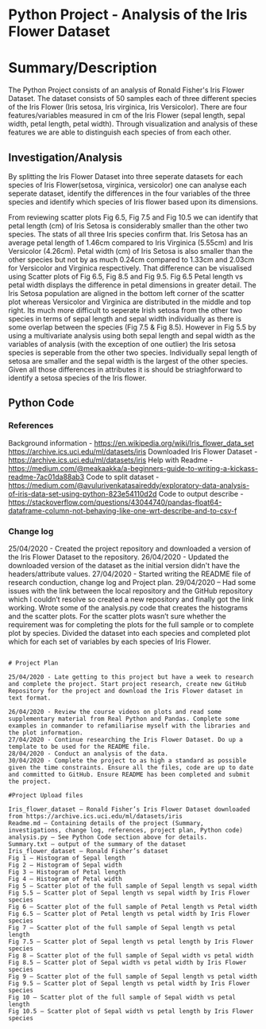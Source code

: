 # Python Project - Analysis of the Iris Flower Dataset


# Summary/Description
The Python Project consists of an analysis of Ronald Fisher's Iris Flower Dataset. The dataset consists of 50 samples each of three different species of the Iris Flower (Iris setosa, Iris virginica, Iris Versicolor). There are four features/variables measured in cm of the Iris Flower (sepal length, sepal width, petal length, petal width). Through visualization and analysis of these features we are able to distinguish each species of from each other.

## Investigation/Analysis

By splitting the Iris Flower Dataset into three seperate datasets for each species of Iris Flower(setosa, virginica, versicolor) one can analyse each seperate dataset, identify the differences in the four variables of the three species and identify which species of Iris flower based upon its dimensions.

From reviewing scatter plots Fig 6.5, Fig 7.5 and Fig 10.5 we can identify that petal length (cm) of Iris Setosa is considerably smaller than the other two species. The stats of all three Iris species confirm that. Iris Setosa has an average petal length of 1.46cm compared to Iris Virginica (5.55cm) and Iris Versicolor (4.26cm).
Petal width (cm) of Iris Setosa is also smaller than the other species but not by as much 0.24cm compared to 1.33cm and 2.03cm for Versicolor and Virginica respectively. That difference can be visualised using Scatter plots of Fig 6.5, Fig 8.5 and Fig 9.5. Fig 6.5 Petal length vs petal width displays the difference in petal dimensions 
in greater detail. The Iris Setosa population are aligned in the bottom left corner of the scatter plot whereas Versicolor and Virginica are distributed in the middle and top right. Its much more difficult to seperate Irish setosa from the other two species in terms of sepal length and sepal width individually as there is some overlap
between the species (Fig 7.5 & Fig 8.5). However in Fig 5.5 by using a multivariate analysis using both sepal length and sepal width as the variables of analysis (with the exception of one outlier) the Iris setosa species is seperable from the other two species. Individually sepal length of setosa are smaller and the
sepal width is the largest of the other species. Given all those differences in attributes it is should be striaghforward to identify a setosa species of the Iris flower.



## Python Code




### References

Background information - https://en.wikipedia.org/wiki/Iris_flower_data_set https://archive.ics.uci.edu/ml/datasets/iris
Downloaded Iris Flower Dataset - https://archive.ics.uci.edu/ml/datasets/iris
Help with Readme - https://medium.com/@meakaakka/a-beginners-guide-to-writing-a-kickass-readme-7ac01da88ab3
Code to split dataset - https://medium.com/@avulurivenkatasaireddy/exploratory-data-analysis-of-iris-data-set-using-python-823e54110d2d
Code to output describe - https://stackoverflow.com/questions/43044740/pandas-float64-dataframe-column-not-behaving-like-one-wrt-describe-and-to-csv-f


### Change log

25/04/2020 - Created the project repository and downloaded a version of the Iris Flower Dataset to the repository. 
26/04/2020 - Updated the downloaded version of the dataset as the initial version didn't have the headers/attribute values. 
27/04/2020 - Started writing the README file of research conduction, change log and Project plan.
29/04/2020 – Had some issues with the link between the local repository and the GitHub repository which I couldn’t resolve so created a new repository and finally got the link working. Wrote some of the analysis.py code that creates the histograms and the scatter plots. For the scatter plots wasn’t sure whether the requirement was for completing the plots for the full sample or to complete plot by species. Divided the dataset into each species and completed plot which for each set of variables by each species of Iris Flower.
```

# Project Plan

25/04/2020 - Late getting to this project but have a week to research and complete the project. Start project research, create new GitHub Repository for the project and download the Iris Flower dataset in text format. 

26/04/2020 - Review the course videos on plots and read some supplementary material from Real Python and Pandas. Complete some examples in commander to refamiliarise myself with the libraries and the plot information. 
27/04/2020 - Continue researching the Iris Flower Dataset. Do up a template to be used for the README file. 
28/04/2020 - Conduct an analysis of the data. 
30/04/2020 - Complete the project to as high a standard as possible given the time constraints. Ensure all the files, code are up to date and committed to GitHub. Ensure README has been completed and submit the project.

#Project Upload files

Iris_flower_dataset – Ronald Fisher’s Iris Flower Dataset downloaded from https://archive.ics.uci.edu/ml/datasets/iris
Readme.md – Containing details of the project (Summary, investigations, change log, references, project plan, Python code)
analysis.py – See Python Code section above for details.
Summary.txt – output of the summary of the dataset
Iris_flower_dataset – Ronald Fisher’s dataset 
Fig 1 – Histogram of Sepal length
Fig 2 – Histogram of Sepal width
Fig 3 – Histogram of Petal length
Fig 4 – Histogram of Petal width
Fig 5 – Scatter plot of the full sample of Sepal length vs sepal width
Fig 5.5 – Scatter plot of Sepal length vs sepal width by Iris Flower species
Fig 6 – Scatter plot of the full sample of Petal length vs Petal width
Fig 6.5 – Scatter plot of Petal length vs petal width by Iris Flower species
Fig 7 – Scatter plot of the full sample of Sepal length vs petal length
Fig 7.5 – Scatter plot of Sepal length vs petal length by Iris Flower species
Fig 8 – Scatter plot of the full sample of Sepal width vs petal width
Fig 8.5 – Scatter plot of Sepal width vs petal width by Iris Flower species
Fig 9 – Scatter plot of the full sample of Sepal length vs petal width
Fig 9.5 – Scatter plot of Sepal length vs petal width by Iris Flower species
Fig 10 – Scatter plot of the full sample of Sepal width vs petal length
Fig 10.5 – Scatter plot of Sepal width vs petal length by Iris Flower species

```



